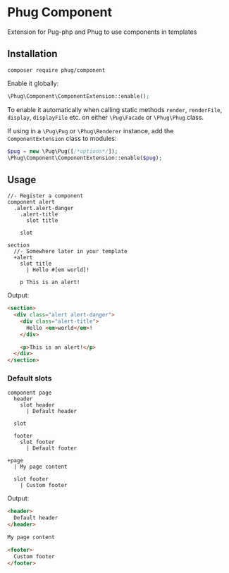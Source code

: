 # Phug Component

Extension for Pug-php and Phug to use components in templates

## Installation

```
composer require phug/component
```

Enable it globally:
```php
\Phug\Component\ComponentExtension::enable();
```

To enable it automatically when calling static methods `render`, `renderFile`,
`display`, `displayFile` etc. on either `\Pug\Facade` or `\Phug\Phug` class.

If using in a `\Pug\Pug` or `\Phug\Renderer` instance, add the `ComponentExtension`
class to modules:
```php
$pug = new \Pug\Pug([/*options*/]);
\Phug\Component\ComponentExtension::enable($pug);
```

## Usage

```pug
//- Register a component
component alert
  .alert.alert-danger
    .alert-title
      slot title
  
    slot

section
  //- Somewhere later in your template
  +alert
    slot title
      | Hello #[em world]!

    p This is an alert!
```

Output:

```html
<section>
  <div class="alert alert-danger">
    <div class="alert-title">
      Hello <em>world</em>!
    </div>

    <p>This is an alert!</p>
  </div>
</section>
```

### Default slots

```pug
component page
  header
    slot header
      | Default header

  slot

  footer
    slot footer
      | Default footer

+page
  | My page content

  slot footer
    | Custom footer
```

Output:

```html
<header>
  Default header
</header>

My page content

<footer>
  Custom footer
</footer>
```
